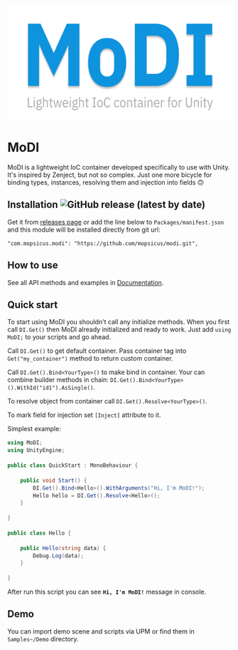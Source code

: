 <p align="center">
    <img src="Documentation~/MoDI.png?raw=true" alt="MoDI" width="580px" height="259px"/>
</p>

# MoDI
MoDI is a lightweight IoC container developed specifically to use with Unity. It's inspired by Zenject, but not so complex. Just one more bicycle for binding types, instances, resolving them and injection into fields 🙃

## Installation ![GitHub release (latest by date)](https://img.shields.io/github/package-json/v/mopsicus/modi)
Get it from [releases page](https://github.com/mopsicus/modi/releases) or add the line below to `Packages/manifest.json` and this module will be installed directly from git url:
```
"com.mopsicus.modi": "https://github.com/mopsicus/modi.git",
```

## How to use
See all API methods and examples in [Documentation](Documentation~/MoDI.md).

## Quick start
To start using MoDI you shouldn't call any initialize methods. When you first call `DI.Get()` then MoDI already initialized and ready to work. Just add `using MoDI;` to your scripts and go ahead.

Call `DI.Get()` to get default container. Pass container tag into `Get("my_container")` method to return custom container.

Call `DI.Get().Bind<YourType>()` to make bind in container. Your can combine builder methods in chain: `DI.Get().Bind<YourType>().WithId("id1").AsSingle()`.

To resolve object from container call `DI.Get().Resolve<YourType>()`.

To mark field for injection set `[Inject]` attribute to it.

Simplest example:

```csharp
using MoDI;
using UnityEngine;

public class QuickStart : MonoBehaviour {

    public void Start() {
        DI.Get().Bind<Hello>().WithArguments("Hi, I'm MoDI!");
        Hello hello = DI.Get().Resolve<Hello>();
    }
    
}

public class Hello {

    public Hello(string data) {
        Debug.Log(data);
    }

}
```

After run this script you can see __`Hi, I'm MoDI!`__ message in console.

## Demo
You can import demo scene and scripts via UPM or find them in `Samples~/Demo` directory.
